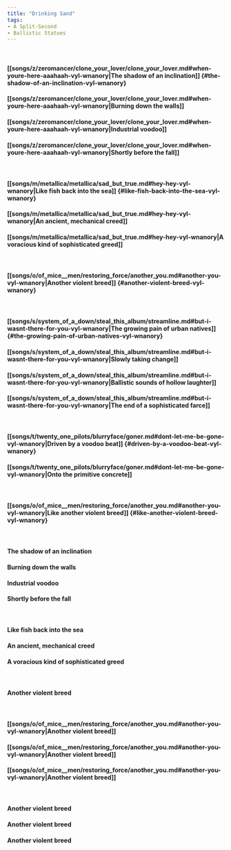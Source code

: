 ```yaml
---
title: "Drinking Sand"
tags:
- A Split-Second
- Ballistic Statues
---
```

&nbsp;
#### [[songs/z/zeromancer/clone_your_lover/clone_your_lover.md#when-youre-here-aaahaah-vyl-wnanory|The shadow of an inclination]] {#the-shadow-of-an-inclination-vyl-wnanory}
#### [[songs/z/zeromancer/clone_your_lover/clone_your_lover.md#when-youre-here-aaahaah-vyl-wnanory|Burning down the walls]]
#### [[songs/z/zeromancer/clone_your_lover/clone_your_lover.md#when-youre-here-aaahaah-vyl-wnanory|Industrial voodoo]]
#### [[songs/z/zeromancer/clone_your_lover/clone_your_lover.md#when-youre-here-aaahaah-vyl-wnanory|Shortly before the fall]]
&nbsp;
#### [[songs/m/metallica/metallica/sad_but_true.md#hey-hey-vyl-wnanory|Like fish back into the sea]] {#like-fish-back-into-the-sea-vyl-wnanory}
#### [[songs/m/metallica/metallica/sad_but_true.md#hey-hey-vyl-wnanory|An ancient, mechanical creed]]
#### [[songs/m/metallica/metallica/sad_but_true.md#hey-hey-vyl-wnanory|A voracious kind of sophisticated greed]]
&nbsp;
#### [[songs/o/of_mice__men/restoring_force/another_you.md#another-you-vyl-wnanory|Another violent breed]] {#another-violent-breed-vyl-wnanory}
&nbsp;
#### [[songs/s/system_of_a_down/steal_this_album/streamline.md#but-i-wasnt-there-for-you-vyl-wnanory|The growing pain of urban natives]] {#the-growing-pain-of-urban-natives-vyl-wnanory}
#### [[songs/s/system_of_a_down/steal_this_album/streamline.md#but-i-wasnt-there-for-you-vyl-wnanory|Slowly taking change]]
#### [[songs/s/system_of_a_down/steal_this_album/streamline.md#but-i-wasnt-there-for-you-vyl-wnanory|Ballistic sounds of hollow laughter]]
#### [[songs/s/system_of_a_down/steal_this_album/streamline.md#but-i-wasnt-there-for-you-vyl-wnanory|The end of a sophisticated farce]]
&nbsp;
#### [[songs/t/twenty_one_pilots/blurryface/goner.md#dont-let-me-be-gone-vyl-wnanory|Driven by a voodoo beat]] {#driven-by-a-voodoo-beat-vyl-wnanory}
#### [[songs/t/twenty_one_pilots/blurryface/goner.md#dont-let-me-be-gone-vyl-wnanory|Onto the primitive concrete]]
&nbsp;
#### [[songs/o/of_mice__men/restoring_force/another_you.md#another-you-vyl-wnanory|Like another violent breed]] {#like-another-violent-breed-vyl-wnanory}
&nbsp;
#### The shadow of an inclination
#### Burning down the walls
#### Industrial voodoo
#### Shortly before the fall
&nbsp;
#### Like fish back into the sea
#### An ancient, mechanical creed
#### A voracious kind of sophisticated greed
&nbsp;
#### Another violent breed
&nbsp;
#### [[songs/o/of_mice__men/restoring_force/another_you.md#another-you-vyl-wnanory|Another violent breed]]
#### [[songs/o/of_mice__men/restoring_force/another_you.md#another-you-vyl-wnanory|Another violent breed]]
#### [[songs/o/of_mice__men/restoring_force/another_you.md#another-you-vyl-wnanory|Another violent breed]]
&nbsp;
#### Another violent breed
#### Another violent breed
#### Another violent breed
